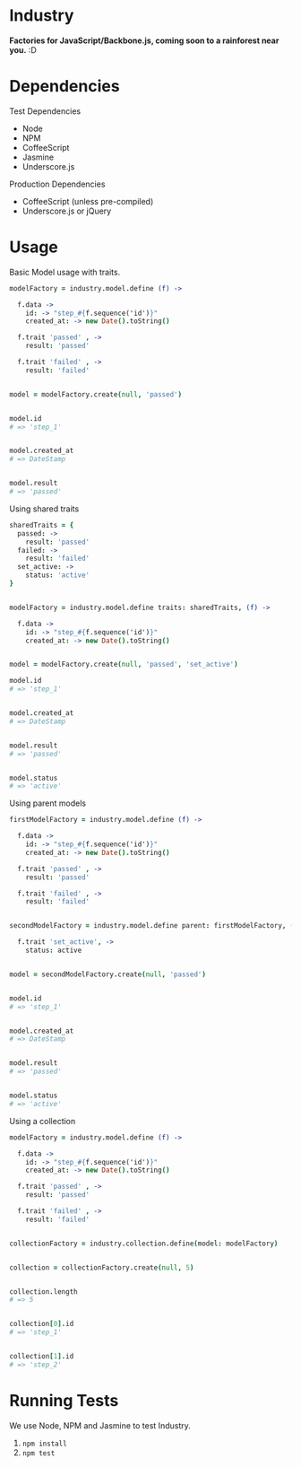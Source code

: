 # Industry

**Factories for JavaScript/Backbone.js, coming soon to a rainforest near you.** :D

# Dependencies

Test Dependencies

- Node
- NPM
- CoffeeScript
- Jasmine
- Underscore.js

Production Dependencies

- CoffeeScript (unless pre-compiled)
- Underscore.js or jQuery

# Usage

Basic Model usage with traits.

```coffeescript
modelFactory = industry.model.define (f) ->

  f.data ->
    id: -> "step_#{f.sequence('id')}"
    created_at: -> new Date().toString()

  f.trait 'passed' , ->
    result: 'passed'

  f.trait 'failed' , ->
    result: 'failed'


model = modelFactory.create(null, 'passed')


model.id
# => 'step_1'


model.created_at
# => DateStamp


model.result
# => 'passed'
```

Using shared traits

```coffeescript
sharedTraits = {
  passed: ->
    result: 'passed'
  failed: ->
    result: 'failed'
  set_active: ->
    status: 'active'
}


modelFactory = industry.model.define traits: sharedTraits, (f) ->

  f.data ->
    id: -> "step_#{f.sequence('id')}"
    created_at: -> new Date().toString()


model = modelFactory.create(null, 'passed', 'set_active')

model.id
# => 'step_1'


model.created_at
# => DateStamp


model.result
# => 'passed'


model.status
# => 'active'
```

Using parent models

```coffeescript
firstModelFactory = industry.model.define (f) ->

  f.data ->
    id: -> "step_#{f.sequence('id')}"
    created_at: -> new Date().toString()

  f.trait 'passed' , ->
    result: 'passed'

  f.trait 'failed' , ->
    result: 'failed'


secondModelFactory = industry.model.define parent: firstModelFactory, (f) ->

  f.trait 'set_active', ->
    status: active


model = secondModelFactory.create(null, 'passed')


model.id
# => 'step_1'


model.created_at
# => DateStamp


model.result
# => 'passed'


model.status
# => 'active'
```

Using a collection

```coffeescript
modelFactory = industry.model.define (f) ->

  f.data ->
    id: -> "step_#{f.sequence('id')}"
    created_at: -> new Date().toString()

  f.trait 'passed' , ->
    result: 'passed'

  f.trait 'failed' , ->
    result: 'failed'


collectionFactory = industry.collection.define(model: modelFactory)


collection = collectionFactory.create(null, 5)


collection.length
# => 5


collection[0].id
# => 'step_1'


collection[1].id
# => 'step_2'
```

# Running Tests

We use Node, NPM and Jasmine to test Industry.

1. `npm install`
2. `npm test`
